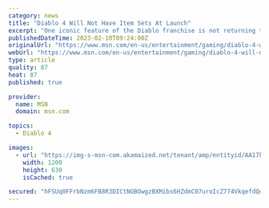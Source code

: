 ```yaml
---
category: news
title: "Diablo 4 Will Not Have Item Sets At Launch"
excerpt: "One iconic feature of the Diablo franchise is not returning to Diablo 4, as Blizzard Entertainment reveals that item sets will only make their way to the hack-and-slash sequel in a post-launch update."
publishedDateTime: 2023-02-10T09:24:00Z
originalUrl: "https://www.msn.com/en-us/entertainment/gaming/diablo-4-will-not-have-item-sets-at-launch/ar-AA17ldgn"
webUrl: "https://www.msn.com/en-us/entertainment/gaming/diablo-4-will-not-have-item-sets-at-launch/ar-AA17ldgn"
type: article
quality: 87
heat: 87
published: true

provider:
  name: MSN
  domain: msn.com

topics:
  - Diablo 4

images:
  - url: "https://img-s-msn-com.akamaized.net/tenant/amp/entityid/AA17kYum.img?h=630&w=1200&m=6&q=60&o=t&l=f&f=jpg"
    width: 1200
    height: 630
    isCached: true

secured: "hFSUq0FFrbNzm6FB8R3DICtNGBOwgzBXMibs6HZdmC07uroIcZ774VkqefdQdKImUBwQEF7ER6F9WjHWp0hx7bFY1ucNxxCKkmZAOyxSgZ7RL+Sd57SK+ggP2cMNpMObvbTncwytIAFNMbYacrhbYOSa4Xm/gKjnj+pXNo6JXoTu5FnaRJTea46tPw0rJfji65CN4JalUfzw6orNWfXX3dWyglBhj2wnr6va/a7i3Tf2DOfum+klaCAA2TAZ3W09S4RrlzoVfW4MEPuvU842mjGr4ranrFoWkrY05nkkySRW6S2Urx8tx3jUo6pzIirxJ5Ya0bJubcXFxsClGKA0gOONJs+CzEolthum5CZvb8U=;V72gh6zBXjIVGWZHpksmGA=="
---
```


